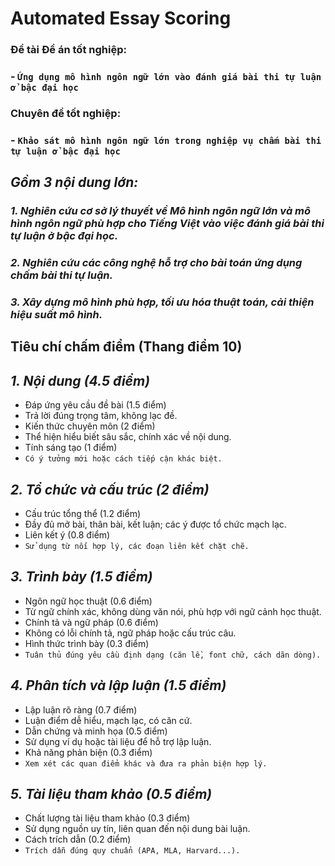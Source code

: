 # Automated Essay Scoring
### __Đề tài Đề án tốt nghiệp:__
### - `Ứng dụng mô hình ngôn ngữ lớn vào đánh giá bài thi tự luận ở bậc đại học`

### __Chuyên đề tốt nghiệp:__
### - `Khảo sát mô hình ngôn ngữ lớn trong nghiệp vụ chấm bài thi tự luận ở bậc đại học`
## *Gồm 3 nội dung lớn:*
### *1. Nghiên cứu cơ sở lý thuyết về Mô hình ngôn ngữ lớn và mô hình ngôn ngữ phù hợp cho Tiếng Việt vào việc đánh giá bài thi tự luận ở bậc đại học.*
### *2. Nghiên cứu các công nghệ hỗ trợ cho bài toán ứng dụng chấm bài thi tự luận.*
### *3. Xây dựng mô hình phù hợp, tối ưu hóa thuật toán, cải thiện hiệu suất mô hình.*

## Tiêu chí chấm điểm (Thang điểm 10)
## *1. Nội dung (4.5 điểm)*
- Đáp ứng yêu cầu đề bài (1.5 điểm)
- Trả lời đúng trọng tâm, không lạc đề.
- Kiến thức chuyên môn (2 điểm)
- Thể hiện hiểu biết sâu sắc, chính xác về nội dung.
- Tính sáng tạo (1 điểm)
- `Có ý tưởng mới hoặc cách tiếp cận khác biệt.`

## *2. Tổ chức và cấu trúc (2 điểm)*
- Cấu trúc tổng thể (1.2 điểm)
- Đầy đủ mở bài, thân bài, kết luận; các ý được tổ chức mạch lạc.
- Liên kết ý (0.8 điểm)
- `Sử dụng từ nối hợp lý, các đoạn liên kết chặt chẽ.`

## *3. Trình bày (1.5 điểm)*
- Ngôn ngữ học thuật (0.6 điểm)
- Từ ngữ chính xác, không dùng văn nói, phù hợp với ngữ cảnh học thuật.
- Chính tả và ngữ pháp (0.6 điểm)
- Không có lỗi chính tả, ngữ pháp hoặc cấu trúc câu.
- Hình thức trình bày (0.3 điểm)
- `Tuân thủ đúng yêu cầu định dạng (căn lề, font chữ, cách dãn dòng).`

## *4. Phân tích và lập luận (1.5 điểm)*
- Lập luận rõ ràng (0.7 điểm)
- Luận điểm dễ hiểu, mạch lạc, có căn cứ.
- Dẫn chứng và minh họa (0.5 điểm)
- Sử dụng ví dụ hoặc tài liệu để hỗ trợ lập luận.
- Khả năng phản biện (0.3 điểm)
- `Xem xét các quan điểm khác và đưa ra phản biện hợp lý.`

## *5. Tài liệu tham khảo (0.5 điểm)*
- Chất lượng tài liệu tham khảo (0.3 điểm)
- Sử dụng nguồn uy tín, liên quan đến nội dung bài luận.
- Cách trích dẫn (0.2 điểm)
- `Trích dẫn đúng quy chuẩn (APA, MLA, Harvard...).`
